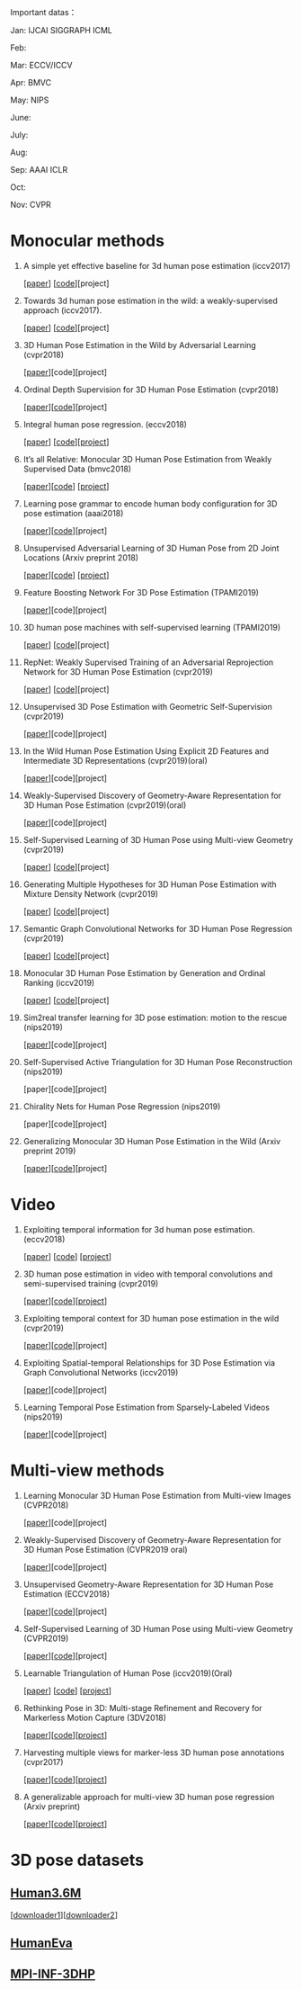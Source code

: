 Important datas：

Jan: IJCAI SIGGRAPH ICML

Feb: 

Mar: ECCV/ICCV

Apr: BMVC

May: NIPS

June: 

July: 

Aug: 

Sep: AAAI ICLR

Oct:

Nov: CVPR





# Monocular methods



1. A simple yet effective baseline for 3d human pose estimation (iccv2017)

   [[paper](https://arxiv.org/abs/1705.03098)]
   [[code](https://github.com/lck1201/simple-effective-3Dpose-baseline)][project]
   
   
   
2. Towards 3d human pose estimation in the wild: a weakly-supervised approach (iccv2017).

   [[paper](https://arxiv.org/abs/1704.02447)]
   [[code](https://github.com/xingyizhou/pose-hg-3d)][project]



3. 3D Human Pose Estimation in the Wild by Adversarial Learning (cvpr2018)

   [[paper](https://arxiv.org/abs/1803.09722)][code][project]



4. Ordinal Depth Supervision for 3D Human Pose Estimation (cvpr2018)
   
   [[paper](https://arxiv.org/abs/1805.04095)][[code](https://github.com/geopavlakos/ordinal-pose3d)][project]



5. Integral human pose regression. (eccv2018)
  
    [[paper](http://openaccess.thecvf.com/content_ECCV_2018/papers/Xiao_Sun_Integral_Human_Pose_ECCV_2018_paper.pdf)]
    [[code](https://github.com/JimmySuen/integral-human-pose)][[project]()]



6. It’s all Relative: Monocular 3D Human Pose Estimation from Weakly Supervised Data (bmvc2018)

   [[paper](https://arxiv.org/abs/1805.06880)][[code](https://github.com/matteorr/rel_3d_pose)]
   [[project](http://www.vision.caltech.edu/~mronchi/projects/RelativePose/)]



   
7. Learning pose grammar to encode human body configuration for 3D pose estimation (aaai2018)

   [[paper](https://arxiv.org/abs/1710.06513)][[code](https://bitbucket.org/merayxu/3dpose_grammar)][project]
   


  

8. Unsupervised Adversarial Learning of 3D Human Pose from 2D Joint Locations (Arxiv preprint 2018)

   [[paper](https://arxiv.org/abs/1803.08244)][[code](https://github.com/kogaki/3dpose_gan)]
   [[project](https://nico-opendata.jp/en/casestudy/3dpose_gan/index.html)]




9. Feature Boosting Network For 3D Pose Estimation (TPAMI2019)

    [[paper](https://ieeexplore.ieee.org/stamp/stamp.jsp?tp=&arnumber=8621059)][code][project]
    


10. 3D human pose machines with self-supervised learning (TPAMI2019)

    [[paper](https://ieeexplore.ieee.org/stamp/stamp.jsp?tp=&arnumber=8611195)]
    [[code](https://github.com/chanyn/3Dpose_ssl)][project]
   


11. RepNet: Weakly Supervised Training of an Adversarial Reprojection Network for 3D Human Pose Estimation (cvpr2019)

    [[paper](https://arxiv.org/abs/1902.09868)]
    [[code](https://github.com/bastianwandt/RepNet)][project]



12. Unsupervised 3D Pose Estimation with Geometric Self-Supervision (cvpr2019)

    [[paper](https://arxiv.org/abs/1904.04812)][code][project]



13. In the Wild Human Pose Estimation Using Explicit 2D Features and Intermediate 3D Representations (cvpr2019)(oral) 

    [[paper](https://arxiv.org/abs/1904.03289)][code][project]


   

14. Weakly-Supervised Discovery of Geometry-Aware Representation for 3D Human Pose Estimation (cvpr2019)(oral)

    [[paper](https://arxiv.org/abs/1903.08839)][code][project]

  


15. Self-Supervised Learning of 3D Human Pose using Multi-view Geometry (cvpr2019)

    [[paper](https://arxiv.org/abs/1903.02330)]
    [[code](https://github.com/mkocabas/EpipolarPose)][project]
   
 

16. Generating Multiple Hypotheses for 3D Human Pose Estimation with Mixture Density Network (cvpr2019)

    [[paper](https://arxiv.org/abs/1904.05547)]
    [[code](https://github.com/chaneyddtt/Generating-Multiple-Hypotheses-for-3D-Human-Pose-Estimation-with-Mixture-Density-Network)][project]
   
 


17. Semantic Graph Convolutional Networks for 3D Human Pose Regression (cvpr2019)

    [[paper](https://arxiv.org/abs/1904.03345)]
    [[code](https://github.com/garyzhao/SemGCN)][project]
   
   



18. Monocular 3D Human Pose Estimation by Generation and Ordinal Ranking (iccv2019)

    [[paper](https://arxiv.org/abs/1904.01324)]
    [[code](https://github.com/ssfootball04/generative_pose)][project]


   
   

19. Sim2real transfer learning for 3D pose estimation: motion to the rescue (nips2019)

    [[paper](https://arxiv.org/pdf/1907.02499.pdf)][code][project]
   




20. Self-Supervised Active Triangulation for 3D Human Pose Reconstruction (nips2019)

    [paper][code][project]



21. Chirality Nets for Human Pose Regression (nips2019)

    [paper][code][project]




22. Generalizing Monocular 3D Human Pose Estimation in the Wild (Arxiv preprint 2019)

    [[paper](https://arxiv.org/abs/1904.05512)][[code](https://github.com/llcshappy/Monocular-3D-Human-Pose)][project]
   
   





# Video


1. Exploiting temporal information for 3d human pose estimation. (eccv2018)

   [[paper](http://openaccess.thecvf.com/content_ECCV_2018/papers/Mir_Rayat_Imtiaz_Hossain_Exploiting_temporal_information_ECCV_2018_paper.pdf)]
   [[code]()]
   [[project]()]



2. 3D human pose estimation in video with temporal convolutions and semi-supervised training (cvpr2019)

   [[paper](https://arxiv.org/abs/1811.11742)][[code](https://github.com/facebookresearch/VideoPose3D)][[project](https://dariopavllo.github.io/VideoPose3D)]
   


   
3. Exploiting temporal context for 3D human pose estimation in the wild (cvpr2019)

   [[paper](https://arxiv.org/abs/1905.04266)][[code](https://github.com/deepmind/Temporal-3D-Pose-Kinetics)][project]




4. Exploiting Spatial-temporal Relationships for 3D Pose Estimation via Graph Convolutional Networks (iccv2019)

   [[paper](https://cse.buffalo.edu/~jsyuan/papers/2019/Exploiting_Spatial-temporal_Relationships_for_3D_Pose_Estimation_via_Graph_Convolutional_Networks.pdf)][code][project]



5. Learning Temporal Pose Estimation from Sparsely-Labeled Videos (nips2019)

   [[paper](https://arxiv.org/pdf/1906.04016.pdf)][code][project]








# Multi-view methods


1. Learning Monocular 3D Human Pose Estimation from Multi-view Images (CVPR2018)

   [[paper](https://arxiv.org/abs/1803.04775)][code][project]
   
   
   
2. Weakly-Supervised Discovery of Geometry-Aware Representation for 3D Human Pose Estimation (CVPR2019 oral)
   
   [[paper](https://arxiv.org/abs/1903.08839)][code][project]
   


3. Unsupervised Geometry-Aware Representation for 3D Human Pose Estimation (ECCV2018)

   [[paper](https://arxiv.org/abs/1804.01110)][[code](https://github.com/hrhodin/UnsupervisedGeometryAwareRepresentationLearning)][project]
   


4. Self-Supervised Learning of 3D Human Pose using Multi-view Geometry (CVPR2019)

   [[paper](https://arxiv.org/abs/1903.02330)][[code](https://github.com/mkocabas/EpipolarPose)][project]


 
5. Learnable Triangulation of Human Pose (iccv2019)(Oral)

   [[paper](https://arxiv.org/abs/1905.05754)]
   [[code](https://github.com/karfly/learnable-triangulation-pytorch)]
   [[project](https://saic-violet.github.io/learnable-triangulation/)]
   

  
   
6. Rethinking Pose in 3D: Multi-stage Refinement and Recovery for Markerless Motion Capture (3DV2018)

    [[paper](https://arxiv.org/pdf/1808.01525)][[code]()][[project]()]



7. Harvesting multiple views for marker-less 3D human pose annotations (cvpr2017)

    [[paper](http://openaccess.thecvf.com/content_cvpr_2017/papers/Pavlakos_Harvesting_Multiple_Views_CVPR_2017_paper.pdf)][[code]()][[project]()]
    

8. A generalizable approach for multi-view 3D human pose regression (Arxiv preprint)

    [[paper](https://arxiv.org/abs/1804.10462)][[code]()][[project]()]
   




# 3D pose datasets

## [Human3.6M](http://vision.imar.ro/human3.6m/description.php)
   
   [[downloader1](https://github.com/anibali/h36m-fetch)][[downloader2](https://github.com/kotaro-inoue/human3.6m_downloader)]
   
## [HumanEva](http://humaneva.is.tue.mpg.de/datasets_human_1)

## [MPI-INF-3DHP](http://gvv.mpi-inf.mpg.de/3dhp-dataset/)
